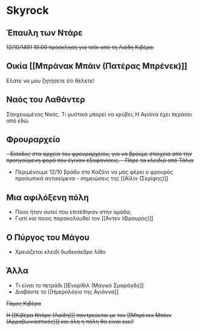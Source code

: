 # Skyrock

## Έπαυλη των Ντάρε
~~12/10/1491 19:00 πρόσκληση για τσάι από τη Λαίδη Κιβέρα.~~

## Οικία [[Μπράνακ Μπάιν (Πατέρας Μπρένεκ)]]
Ελάτε να μου ζητήσετε ότι θέλετε!

## Ναός του Λαθάντερ

Στοιχειωμένος Ναός. Τι μυστικά μπορεί να κρύβει; 
Η Αγιάνα έχει περάσει από εδώ.

## Φρουραρχείο

~~- Είσοδος στα αρχεία του φρουραρχείου, για να βρούμε στοιχεία από την προηγούμενη φορά που έγιναν εξαφανίσεις.
	- Πάρε τα κλειδιά από Τάλια~~
- Περιμένουμε 12/10 βράδυ στο Καζάνι να μας φέρει ο φρουρός προσωπικά αντικείμενα - σημειώσεις της [[Αϊλίν (Σερίφης)]]


## Μια αφιλόξενη πόλη

- Ποιοι ήταν αυτοί που επιτέθηκαν στην ομάδα;
- Γιατί και ποιος παρακολουθεί τον [[Άντεν (Φρουρός)]]


## Ο Πύργος του Μάγου
- Χρειάζεται κλειδί δωδεκάεδρο λίθο


## Άλλα
- Τι είναι το πετράδι [[Ενορίθιλ (Μαγικό Σμαράγδι)]]
- Διαβάστε το [[Ημερολόγιο της Αγιάννα]]



~~Γάμος Κιβέρα~~

~~Η [[Κιβέρα Ντάρε (Λαίδη)]] παντρεύεται με τον [[Μπρένεκ Μπάιν (Αρραβωνιαστικός)]] και όλη η πόλη θα είναι εκεί!~~